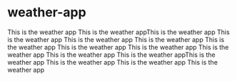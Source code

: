 # weather-app
This is the weather app
This is the weather appThis is the weather app
This is the weather app
This is the weather app
This is the weather app
This is the weather app
This is the weather app
This is the weather app
This is the weather app
This is the weather app
This is the weather appThis is the weather app
This is the weather app
This is the weather app
This is the weather app
